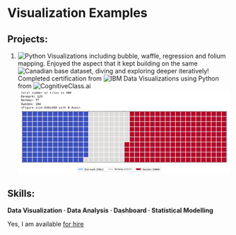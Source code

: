 # Visualization Examples

## Projects:
1. ![Python Visualizations](https://github.com/cboyda/Visualizations/blob/main/IBM%20Data%20Visualization.ipynb) including bubble, waffle, regression and folium mapping.  Enjoyed the aspect that it kept building on the same ![Canadian base dataset](https://www.youtube.com/watch?v=-9NdvCevPyc), diving and exploring deeper iteratively!
<br>Completed certification from ![IBM Data Visualizations using Python](https://www.credly.com/badges/f84bf7d7-1e39-43ba-9cf3-f099aa7ebd1f/linked_in_profile) from ![CognitiveClass.ai](https://apps.cognitiveclass.ai/learning/course/course-v1:CognitiveClass+DV0101EN+v2/home)
![Waffle Chart](https://raw.githubusercontent.com/cboyda/Visualizations/main/waffle_chart_example.png)

## Skills: 
**Data Visualization · Data Analysis · Dashboard · Statistical Modelling**

Yes, I am available [for hire](https://www.linkedin.com/in/clintonboyda/)
